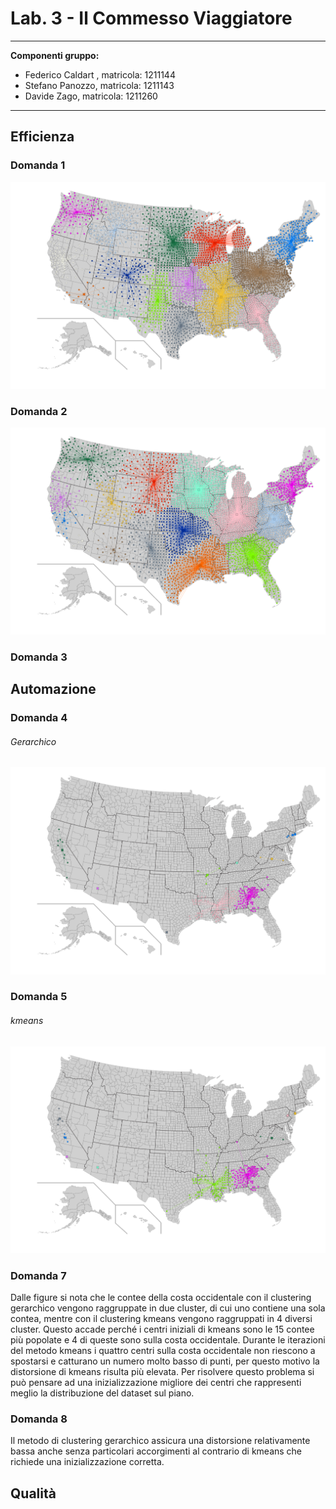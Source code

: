 # Lab. 3 - Il Commesso Viaggiatore

***
**Componenti gruppo:**

- Federico Caldart , matricola: 1211144
- Stefano Panozzo, matricola: 1211143
- Davide Zago, matricola: 1211260

***
## Efficienza

### Domanda 1

<div class="outer">
    <div class="inner">
	 <img src="usa_gerarchico_3108.png"  />
    </div>
</div>




### Domanda 2

<div class="outer">
    <div class="inner">
	 <img src="usa_kmeans_3108.png"  />
    </div>
</div>

### Domanda 3

## Automazione

### Domanda 4
###### Gerarchico

<div class="outer">
    <div class="inner">
	 <img src="usa_gerarchico_212.png"  />
    </div>
</div>

### Domanda 5
###### kmeans

<div class="outer">
    <div class="inner">
	 <img src="usa_kmeans_212.png"  />
    </div>
</div>

### Domanda 7
Dalle figure si nota che le contee della costa occidentale con il clustering gerarchico vengono raggruppate in due cluster,
di cui uno contiene una sola contea, mentre con il clustering kmeans vengono raggruppati in 4 diversi cluster.
Questo accade perché i centri iniziali di kmeans sono le 15 contee più popolate e 4 di queste sono sulla costa occidentale.
Durante le iterazioni del metodo kmeans i quattro centri sulla costa occidentale non riescono a spostarsi e catturano un numero molto basso di punti,
per questo motivo la distorsione di kmeans risulta più elevata.
Per risolvere questo problema si può pensare ad una inizializzazione migliore dei centri che rappresenti meglio la distribuzione
del dataset sul piano.

### Domanda 8
Il metodo di clustering gerarchico assicura una distorsione relativamente bassa anche senza particolari accorgimenti al contrario
di kmeans che richiede una inizializzazione corretta.

## Qualità














